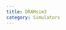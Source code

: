 ```yaml
---
title: DRAMsim3
category: Simulators
---
```



<div id="github"></div>
<script>
getText("https://raw.githubusercontent.com/WheatBeer/posts/master/simulators/DRAMsim3.md");
</script>
